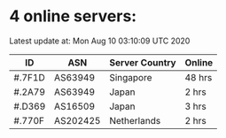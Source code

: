 # 4 online servers:

Latest update at: Mon Aug 10 03:10:09 UTC 2020

| ID | ASN | Server Country | Online |
| -- | --- | -------------- | ------ |
| #.7F1D | AS63949 | Singapore | 48 hrs |
| #.2A79 | AS63949 | Japan | 2 hrs |
| #.D369 | AS16509 | Japan | 3 hrs |
| #.770F | AS202425 | Netherlands | 2 hrs |

